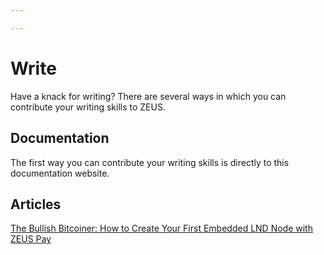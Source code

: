 ```yaml
---

---
```


# Write

Have a knack for writing? There are several ways in which you can contribute your writing skills to ZEUS.

## Documentation

The first way you can contribute your writing skills is directly to this documentation website. 

## Articles

[The Bullish Bitcoiner: How to Create Your First Embedded LND Node with ZEUS Pay](https://thebullishbitcoiner.com/2023/10/20/how-to-create-your-first-embedded-lnd-node-with-zeus-pay/)


